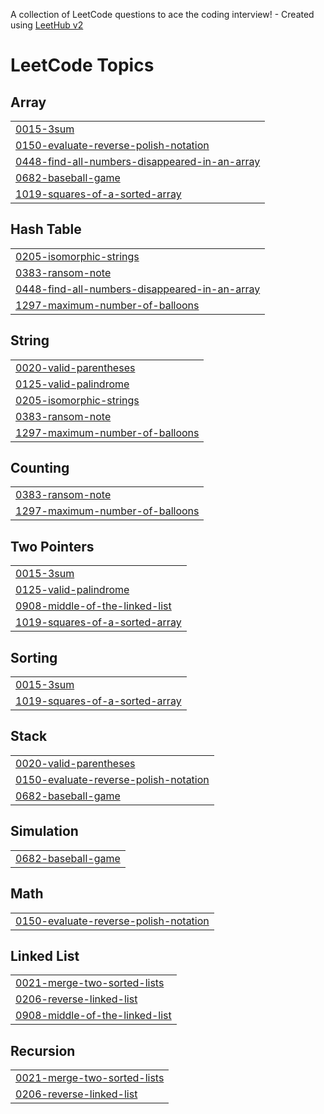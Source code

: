 A collection of LeetCode questions to ace the coding interview! - Created using [LeetHub v2](https://github.com/arunbhardwaj/LeetHub-2.0)
<!---LeetCode Topics Start-->
# LeetCode Topics
## Array
|  |
| ------- |
| [0015-3sum](https://github.com/Om-1004/Leetcode/tree/master/0015-3sum) |
| [0150-evaluate-reverse-polish-notation](https://github.com/Om-1004/Leetcode/tree/master/0150-evaluate-reverse-polish-notation) |
| [0448-find-all-numbers-disappeared-in-an-array](https://github.com/Om-1004/Leetcode/tree/master/0448-find-all-numbers-disappeared-in-an-array) |
| [0682-baseball-game](https://github.com/Om-1004/Leetcode/tree/master/0682-baseball-game) |
| [1019-squares-of-a-sorted-array](https://github.com/Om-1004/Leetcode/tree/master/1019-squares-of-a-sorted-array) |
## Hash Table
|  |
| ------- |
| [0205-isomorphic-strings](https://github.com/Om-1004/Leetcode/tree/master/0205-isomorphic-strings) |
| [0383-ransom-note](https://github.com/Om-1004/Leetcode/tree/master/0383-ransom-note) |
| [0448-find-all-numbers-disappeared-in-an-array](https://github.com/Om-1004/Leetcode/tree/master/0448-find-all-numbers-disappeared-in-an-array) |
| [1297-maximum-number-of-balloons](https://github.com/Om-1004/Leetcode/tree/master/1297-maximum-number-of-balloons) |
## String
|  |
| ------- |
| [0020-valid-parentheses](https://github.com/Om-1004/Leetcode/tree/master/0020-valid-parentheses) |
| [0125-valid-palindrome](https://github.com/Om-1004/Leetcode/tree/master/0125-valid-palindrome) |
| [0205-isomorphic-strings](https://github.com/Om-1004/Leetcode/tree/master/0205-isomorphic-strings) |
| [0383-ransom-note](https://github.com/Om-1004/Leetcode/tree/master/0383-ransom-note) |
| [1297-maximum-number-of-balloons](https://github.com/Om-1004/Leetcode/tree/master/1297-maximum-number-of-balloons) |
## Counting
|  |
| ------- |
| [0383-ransom-note](https://github.com/Om-1004/Leetcode/tree/master/0383-ransom-note) |
| [1297-maximum-number-of-balloons](https://github.com/Om-1004/Leetcode/tree/master/1297-maximum-number-of-balloons) |
## Two Pointers
|  |
| ------- |
| [0015-3sum](https://github.com/Om-1004/Leetcode/tree/master/0015-3sum) |
| [0125-valid-palindrome](https://github.com/Om-1004/Leetcode/tree/master/0125-valid-palindrome) |
| [0908-middle-of-the-linked-list](https://github.com/Om-1004/Leetcode/tree/master/0908-middle-of-the-linked-list) |
| [1019-squares-of-a-sorted-array](https://github.com/Om-1004/Leetcode/tree/master/1019-squares-of-a-sorted-array) |
## Sorting
|  |
| ------- |
| [0015-3sum](https://github.com/Om-1004/Leetcode/tree/master/0015-3sum) |
| [1019-squares-of-a-sorted-array](https://github.com/Om-1004/Leetcode/tree/master/1019-squares-of-a-sorted-array) |
## Stack
|  |
| ------- |
| [0020-valid-parentheses](https://github.com/Om-1004/Leetcode/tree/master/0020-valid-parentheses) |
| [0150-evaluate-reverse-polish-notation](https://github.com/Om-1004/Leetcode/tree/master/0150-evaluate-reverse-polish-notation) |
| [0682-baseball-game](https://github.com/Om-1004/Leetcode/tree/master/0682-baseball-game) |
## Simulation
|  |
| ------- |
| [0682-baseball-game](https://github.com/Om-1004/Leetcode/tree/master/0682-baseball-game) |
## Math
|  |
| ------- |
| [0150-evaluate-reverse-polish-notation](https://github.com/Om-1004/Leetcode/tree/master/0150-evaluate-reverse-polish-notation) |
## Linked List
|  |
| ------- |
| [0021-merge-two-sorted-lists](https://github.com/Om-1004/Leetcode/tree/master/0021-merge-two-sorted-lists) |
| [0206-reverse-linked-list](https://github.com/Om-1004/Leetcode/tree/master/0206-reverse-linked-list) |
| [0908-middle-of-the-linked-list](https://github.com/Om-1004/Leetcode/tree/master/0908-middle-of-the-linked-list) |
## Recursion
|  |
| ------- |
| [0021-merge-two-sorted-lists](https://github.com/Om-1004/Leetcode/tree/master/0021-merge-two-sorted-lists) |
| [0206-reverse-linked-list](https://github.com/Om-1004/Leetcode/tree/master/0206-reverse-linked-list) |
<!---LeetCode Topics End-->